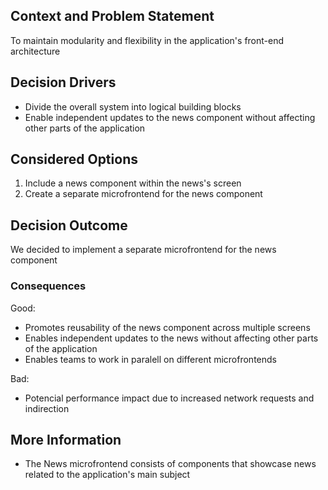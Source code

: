 ## Context and Problem Statement
To maintain modularity and flexibility in the application's front-end architecture
## Decision Drivers
* Divide the overall system into logical building blocks
* Enable independent updates to the news component without affecting other parts of the application
## Considered Options
1. Include a news component within the news's screen
2. Create a separate microfrontend for the news component
## Decision Outcome
We decided to implement a separate microfrontend for the news component 
### Consequences
Good:
* Promotes reusability of the news component across multiple screens
* Enables independent updates to the news without affecting other parts of the application
* Enables teams to work in paralell on different microfrontends

Bad:
* Potencial performance impact due to increased network requests and indirection
## More Information
* The News microfrontend consists of components that showcase news related to the application's main subject

